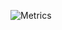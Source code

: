 ![Metrics](https://metrics.lecoq.io/alesbabnik?template=classic&languages=1&lines=1&languages.limit=8&languages.colors=github&languages.threshold=0%25&config.timezone=Europe%2FStockholm)

<!--
**alesbabnik/alesbabnik** is a ✨ _special_ ✨ repository because its `README.md` (this file) appears on your GitHub profile.

Here are some ideas to get you started:

- 🔭 I’m currently working on ...
- 🌱 I’m currently learning ...
- 👯 I’m looking to collaborate on ...
- 🤔 I’m looking for help with ...
- 💬 Ask me about ...
- 📫 How to reach me: ...
- 😄 Pronouns: ...
- ⚡ Fun fact: ...
-->

